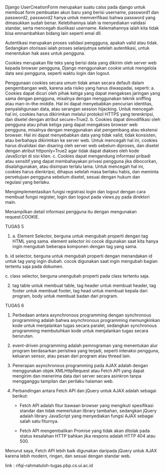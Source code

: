 Django UserCreationForm merupakan suatu calss pada django untuk membuat form pembuatan akun baru yang berisi username, password1 dan password2, password2 hanya untuk  memverifikasi bahwa password yang dimasukkan sudah benar.  Kelebihannya ialah ia menyediakan validasi standar, serta mencegah duolikasi username. Kelemahannya ialah kita tidak bisa emnambahkan bidang lain seperti emal dll.

Autentikasi merupakan proses validasi penggguna, apakah valid atau tidak. Sedangkan otorisasi ialah proses selanjutnya setelah autentikasi, untuk menentukan hak ases untuk pengguna.

Cookies merupakan file teks yang berisi data yang dikirim oleh server web kepada browser pengguna, Django menggunakan cookie untuk mengelola data sesi pengguna, seperti waktu login dan logout.

Penggunaan cookies secara umum tidak aman secara default dalam pengembangan web, karena ada risiko yang harus diwaspadai, seperti:
a. Cookies dapat dicuri oleh pihak ketiga yang dapat mengakses jaringan yang sama dengan pengguna, misalnya dengan menggunakan teknik sniffing atau man-in-the-middle. Hal ini dapat menyebabkan pencurian identitas, penyalahgunaan data, atau serangan session hijacking. Untuk mencegah hal ini, cookies harus dikirimkan melalui protokol HTTPS yang terenkripsi, dan disetel dengan atribut secure=True2.
b. Cookies dapat dimodifikasi oleh pengguna atau pihak ketiga yang dapat mengakses browser web pengguna, misalnya dengan menggunakan alat pengembang atau ekstensi browser. Hal ini dapat menyebabkan data yang tidak valid, tidak konsisten, atau berbahaya dikirimkan ke server web. Untuk mencegah hal ini, cookies harus divalidasi dan disaring oleh server web sebelum diproses, dan disetel dengan atribut httponly=True2 agar tidak dapat diakses oleh kode JavaScript di sisi klien.
c. Cookies dapat mengandung informasi pribadi atau sensitif yang dapat membahayakan privasi pengguna jika dibocorkan, disalahgunakan, atau disimpan terlalu lama. Untuk mencegah hal ini, cookies harus dienkripsi, dihapus setelah masa berlaku habis, dan meminta persetujuan pengguna sebelum disetel, sesuai dengan hukum dan regulasi yang berlaku.

Mengimplementasikan fungsi registrasi login dan logout dengan cara membuat fungsi register, login dan logout pada views.py pada direktori main.

Menampilkan detail informasi pengguna itu dengan mengunakan request.COOKIE.



TUGAS 5

1. a. Element Selector, berguna untuk mengubah properti dengan tag HTML yang sama. element selector ini cocok digunakan saat kita hanya ingin mengubah beberapa komponen dengan tag yang sama.

b. id selector, berguna untuk mengubah properti dengan menandakan id untuk tag yang ingin diubah. cocok digunakan saat ingin mengubah bagian tertentu saja pada dokumen.

c. class selector, berguna unengubah properti pada class tertentu saja.

2. tag table untuk membuat table, tag header untuk membuat header, tag footer untuk membuat footer, tag head untuk membuat kepala dari program, body untuk membuat badan dari program.


TUGAS 6

1. Perbedaan antara asynchronous programming dengan synchronous programming adalah bahwa asynchronous programming memungkinkan kode untuk menjalankan tugas secara paralel, sedangkan synchronous programming membutuhkan kode untuk menjalankan tugas secara berurutan.

2. event-driven programming adalah pemrograman yang menentukan alur program berdasarkan peristiwa yang terjadi, seperti interaksi pengguna, keluaran sensor, atau pesan dari program atau thread lain. 

3. Penerapan asynchronous programming pada AJAX adalah dengan menggunakan objek XMLHttpRequest atau Fetch API yang dapat mengirim dan menerima data dari server secara asinkron tanpa mengganggu tampilan dan perilaku halaman web. 

4. Perbandingan antara Fetch API dan jQuery untuk AJAX adalah sebagai berikut: 
    * Fetch API adalah fitur bawaan browser yang mengikuti spesifikasi standar dan tidak memerlukan library tambahan, sedangkan jQuery adalah library JavaScript yang menyediakan fungsi AJAX sebagai salah satu fiturnya.

    * Fetch API mengembalikan Promise yang tidak akan ditolak pada status kesalahan HTTP bahkan jika respons adalah HTTP 404 atau 500.

Menurut saya, Fetch API lebih baik digunakan daripada jQuery untuk AJAX karena lebih modern, ringan, dan sesuai dengan standar web.

link : rifqi-rahmatuloh-tugas.pbp.cs.ui.ac.id
